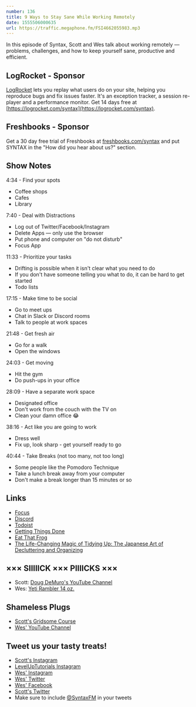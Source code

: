 ```yaml
---
number: 136
title: 9 Ways to Stay Sane While Working Remotely
date: 1555506000635
url: https://traffic.megaphone.fm/FSI4662055983.mp3
---
```


In this episode of Syntax, Scott and Wes talk about working remotely — problems, challenges, and how to keep yourself sane, productive and efficient.

## LogRocket - Sponsor
[LogRocket](https://logrocket.com/syntax) lets you replay what users do on your site, helping you reproduce bugs and fix issues faster. It's an exception tracker, a session re-player and a performance monitor. Get 14 days free at [https://logrocket.com/syntax](https://logrocket.com/syntax).

## Freshbooks - Sponsor
Get a 30 day free trial of Freshbooks at [freshbooks.com/syntax](https://freshbooks.com/syntax) and put SYNTAX in the "How did you hear about us?" section.

## Show Notes

4:34 - Find your spots

* Coffee shops
* Cafes
* Library

7:40 - Deal with Distractions

* Log out of Twitter/Facebook/Instagram
* Delete Apps — only use the browser
* Put phone and computer on "do not disturb"
* Focus App

11:33 - Prioritize your tasks

* Drifting is possible when it isn't clear what you need to do
* If you don't have someone telling you what to do, it can be hard to get started
* Todo lists

17:15 - Make time to be social

* Go to meet ups
* Chat in Slack or Discord rooms
* Talk to people at work spaces

21:48 - Get fresh air

* Go for a walk
* Open the windows

24:03 - Get moving

* Hit the gym
* Do push-ups in your office

28:09 - Have a separate work space

* Designated office
* Don't work from the couch with the TV on
* Clean your damn office 😂

38:16 - Act like you are going to work

* Dress well
* Fix up, look sharp - get yourself ready to go

40:44 - Take Breaks (not too many, not too long)

* Some people like the Pomodoro Technique
* Take a lunch break away from your computer
* Don't make a break longer than 15 minutes or so

## Links
* [Focus](https://heyfocus.com/)
* [Discord](https://discordapp.com/)
* [Todoist](https://todoist.com/)
* [Getting Things Done](https://www.amazon.com/Getting-Things-Done-Stress-Free-Productivity/dp/0143126563/)
* [Eat That Frog](https://www.amazon.com/Eat-That-Frog-Great-Procrastinating/dp/162656941X/)
* [The Life-Changing Magic of Tidying Up: The Japanese Art of Decluttering and Organizing](https://www.amazon.com/Life-Changing-Magic-Tidying-Decluttering-Organizing/dp/1607747308)

## ××× SIIIIICK ××× PIIIICKS ×××
* Scott: [Doug DeMuro's YouTube Channel](https://www.youtube.com/channel/UCsqjHFMB_JYTaEnf_vmTNqg)
* Wes: [Yeti Rambler 14 oz.](https://www.amazon.com/dp/B07FPWVVTN/)

## Shameless Plugs
* [Scott's Gridsome Course](https://www.leveluptutorials.com/store/lut-dd033)
* [Wes' YouTube Channel](https://www.youtube.com/user/wesbos)

## Tweet us your tasty treats!
* [Scott's Instagram](https://www.instagram.com/stolinski/)
* [LevelUpTutorials Instagram](https://www.instagram.com/LevelUpTutorials/)
* [Wes' Instagram](https://www.instagram.com/wesbos/)
* [Wes' Twitter](https://twitter.com/wesbos)
* [Wes' Facebook](https://www.facebook.com/wesbos.developer)
* [Scott's Twitter](https://twitter.com/stolinski)
* Make sure to include [@SyntaxFM](https://twitter.com/SyntaxFM) in your tweets